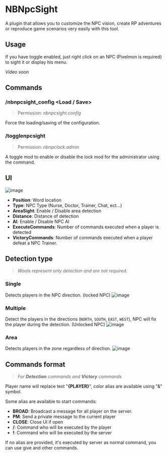 # NBNpcSight
A plugin that allows you to customize the NPC vision, create RP adventures or reproduce game scenarios very easily with this tool.

## Usage
If you have toggle enabled, just right click on an NPC (Pixelmon is required) to sight it or display his menu.

*Video soon*

## Commands
### /nbnpcsight_config \<Load / Save\>
> Permission: *nbnpcsight.config*

Force the loading/saving of the configuration.

### /togglenpcsight
> Permission: *nbnpclock.admin*

A toggle mod to enable or disable the lock mod for the administrator using the command.

## UI
![image](https://user-images.githubusercontent.com/30299182/148052427-433a4eb3-7e19-4502-a1d8-5439fba28086.png)
- **Position**: Word location
- **Type**: NPC Type (Nurse, Doctor, Trainer, Chat, ect...)
- **AreaSight**: Enable / Disable area detection
- **Distance**: Distance of detection
- **AI**: Enable / Disable NPC AI
- **ExecuteCommands**: Number of commands executed when a player is detected
- **VictoryCommands**: Number of commands executed when a player defeat a NPC Trainer.

## Detection type
> *Wools represent only detection and are not required.*
### Single
Detects players in the NPC direction. (locked NPC)
![image](https://user-images.githubusercontent.com/30299182/148052573-2a7807ae-0302-4aff-a318-303d3185c3c2.png)

### Multiple
Detect the players in the directions (``NORTH``, ``SOUTH``, ``EAST``, ``WEST``), NPC will fix the player during the detection. (Unlocked NPC)
![image](https://user-images.githubusercontent.com/30299182/148052700-942b7a36-fc33-491c-b1cd-a91c9c3fd19b.png)

### Area
Detects players in the zone regardless of direction.
![image](https://user-images.githubusercontent.com/30299182/148052806-11779e81-a918-4966-928b-11362354d95f.png)

## Commands format
> *For **Detection** commands and **Victory** commands*

Player name will replace text "**{PLAYER}**", color alias are available using "&" symbol.

Some alias are available to start commands:
- **BROAD**: Broadcast a message for all player on the server.
- **PM**: Send a private message to the current player
- **CLOSE**: Close UI if open
- **/**: Command who will be executed by the player
- **!**: Command who will be executed by the server

If no alias are provided, it's executed by server as normal command, you can use give and other commands.
